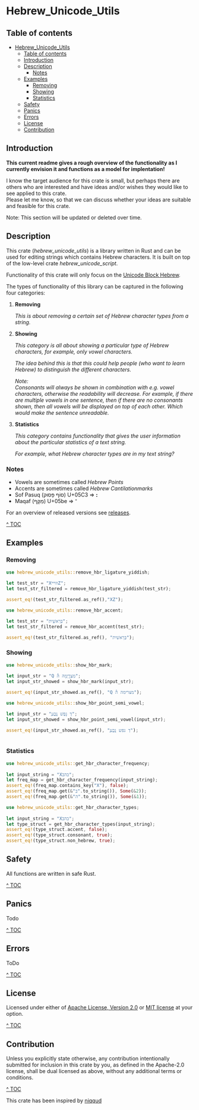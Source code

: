 # Hebrew_Unicode_Utils
## Table of contents <a name="toc"></a>
- [Hebrew\_Unicode\_Utils](#hebrew_unicode_utils)
  - [Table of contents ](#table-of-contents-)
  - [Introduction](#introduction)
  - [Description ](#description-)
    - [Notes](#notes)
  - [Examples](#examples)
    - [Removing](#removing)
    - [Showing](#showing)
    - [Statistics](#statistics)
  - [Safety ](#safety-)
  - [Panics ](#panics-)
  - [Errors ](#errors-)
  - [License ](#license-)
  - [Contribution ](#contribution-)

## Introduction

**This current readme gives a rough overview of the functionality as I currently envision it and functions as a model for implentation!**

I know the target audience for this crate is small, but perhaps there are others who are interested and have ideas and/or wishes they would like to see applied to this crate.   
Please let me know, so that we can discuss whether your ideas are suitable and feasible for this crate. 

Note: This section will be updated or deleted over time.

## Description <a name="description"></a>

This crate (*hebrew_unicode_utils*) is a library written in Rust and can be used for editing strings which contains Hebrew characters. It is built on top of the low-level crate *hebrew_unicode_script*.

Functionality of this crate will only focus on the [Unicode Block Hebrew](https://www.unicode.org/charts/PDF/U0590.pdf).

The types of functionality of this library can be captured in the following four categories:

1. **Removing**

   *This is about removing a certain set of Hebrew character types from a string.*


2. **Showing**
   
   *This category is all about showing a particular type of Hebrew characters, for example, only vowel characters.*

   *The idea behind this is that this could help people (who want to learn Hebrew) to distinguish the different characters.*

   *Note:*  
   *Consonants will always be shown in combination with e.g. vowel characters, otherwise the readability will decrease. For example, if there are multiple vowels in one sentence, then if there are no consonants  shown, then all vowels will be displayed on top of each other. Which would make the sentence unreadable.*


4. **Statistics**
   
   *This category contains functionality that gives the user information about the particular statistics of a text string.*

   *For example, what Hebrew character types are in my text string?*

### Notes

- Vowels are sometimes called *Hebrew Points*
- Accents are sometimes called *Hebrew Cantilationmarks*
- Sof Pasuq (סוֹף פָּסוּק) U+05C3  => **׃׃**
- Maqaf (מַקָּף) U+05be => **־**

For an overview of released versions see [releases](https://github.com/Roestdev/hebrew_unicode_utils/releases).

[^ TOC](#toc)

## Examples

### Removing

```rust
use hebrew_unicode_utils::remove_hbr_ligature_yiddish;
    
let test_str = "XװױײZ";
let test_str_filtered = remove_hbr_ligature_yiddish(test_str);

assert_eq!(test_str_filtered.as_ref(),"XZ");
```

```rust   
use hebrew_unicode_utils::remove_hbr_accent;

let test_str = "בְּרֵאשִׁ֖ית";
let test_str_filtered = remove_hbr_accent(test_str);

assert_eq!(test_str_filtered.as_ref(), "בְּרֵאשִׁית");
```
### Showing

```rust   
use hebrew_unicode_utils::show_hbr_mark;

let input_str = "Q מִצְרָ֑יְמָה ה֯";
let input_str_showed = show_hbr_mark(input_str);
        
assert_eq!(input_str_showed.as_ref(), "Q מצרימה ה֯");
```

```rust   
use hebrew_unicode_utils::show_hbr_point_semi_vowel;

let input_str = "ֲדְ נָפֶשׁ גֱכֳע";
let input_str_showed = show_hbr_point_semi_vowel(input_str);

assert_eq!(input_str_showed.as_ref(), "ֲדְ נפש גֱכֳע");
    
```

### Statistics

```rust   
use hebrew_unicode_utils::get_hbr_character_frequency;
    
let input_string = "Xבהב";
let freq_map = get_hbr_character_frequency(input_string);
assert_eq!(freq_map.contains_key("X"), false);
assert_eq!(freq_map.get(&"ב".to_string()), Some(&2));  
assert_eq!(freq_map.get(&"ה".to_string()), Some(&1));
```

```rust   
use hebrew_unicode_utils::get_hbr_character_types;
    
let input_string = "Xבהב";
let type_struct = get_hbr_character_types(input_string);
assert_eq!(type_struct.accent, false);
assert_eq!(type_struct.consonant, true);
assert_eq!(type_struct.non_hebrew, true);
```

## Safety <a name="safety"></a>

All functions are written in safe Rust.


[^ TOC](#toc)

## Panics <a name="panics"></a>

Todo

[^ TOC](#toc)

## Errors <a name="errors"></a>

ToDo

[^ TOC](#toc)

## License <a name="license"></a>

Licensed under either of <a href="LICENSE-APACHE">Apache License, Version
2.0</a> or <a href="LICENSE-MIT">MIT license</a> at your option.

[^ TOC](#toc)

## Contribution <a name="contribution"></a>

Unless you explicitly state otherwise, any contribution intentionally submitted
for inclusion in this crate by you, as defined in the Apache-2.0 license, shall
be dual licensed as above, without any additional terms or conditions.

[^ TOC](#toc)

This crate has been inspired by [niqqud](https://crates.io/crates/niqqud)
